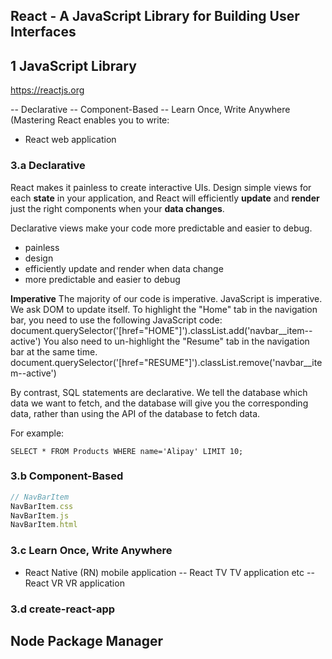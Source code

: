 ## React - A JavaScript Library for Building User Interfaces
## 1 JavaScript Library 
https://reactjs.org

-- Declarative
-- Component-Based
-- Learn Once, Write Anywhere (Mastering React enables you to write:
- React web application


### 3.a Declarative
React makes it painless to create interactive UIs. Design simple views for each **state** in your application, and React will efficiently **update** and **render** just the right components when your **data changes**.

Declarative views make your code more predictable and easier to debug.

- painless
- design
- efficiently update and render when data change
- more predictable and easier to debug

**Imperative**
The majority of our code is imperative.
JavaScript is imperative. We ask DOM to update itself.
To highlight the "Home" tab in the navigation bar, you need to use the following JavaScript code:
document.querySelector('[href="HOME"]').classList.add('navbar__item--active')
You also need to un-highlight the "Resume" tab in the navigation bar at the same time.
document.querySelector('[href="RESUME"]').classList.remove('navbar__item--active')

By contrast, SQL statements are declarative. We tell the database which data we want to fetch, and the database will give you the corresponding data, rather than using the API of the database to fetch data.

For example:
```
SELECT * FROM Products WHERE name='Alipay' LIMIT 10;
```

### 3.b Component-Based

```jsx
// NavBarItem
NavBarItem.css
NavBarItem.js
NavBarItem.html
```

### 3.c Learn Once, Write Anywhere

- React Native (RN) mobile application
-- React TV TV application etc
-- React VR VR application

### 3.d create-react-app

## Node Package Manager